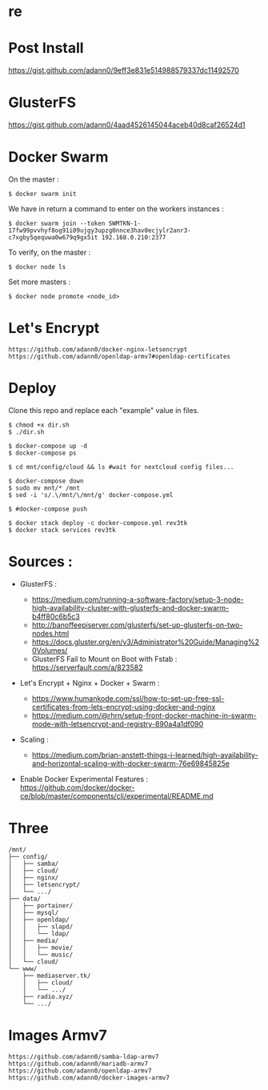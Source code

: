 # re

# Post Install

https://gist.github.com/adann0/9eff3e831e514988579337dc11492570

# GlusterFS

https://gist.github.com/adann0/4aad4526145044aceb40d8caf26524d1

# Docker Swarm

On the master :

    $ docker swarm init 
    
We have in return a command to enter on the workers instances :
    
    $ docker swarm join --token SWMTKN-1-17fw99pvvhyf8og91i09ujgy3upzg0nnce3hav0ecjylr2anr3-c7xgby5qequwa0w679q9gx5it 192.168.0.210:2377

To verify, on the master :

    $ docker node ls
    
Set more masters :

    $ docker node promote <node_id>
    
# Let's Encrypt

    https://github.com/adann0/docker-nginx-letsencrypt
    https://github.com/adann0/openldap-armv7#openldap-certificates

# Deploy

Clone this repo and replace each "example" value in files.

    $ chmod +x dir.sh
    $ ./dir.sh

    $ docker-compose up -d
    $ docker-compose ps
    
    $ cd mnt/config/cloud && ls #wait for nextcloud config files...
    
    $ docker-compose down
    $ sudo mv mnt/* /mnt
    $ sed -i 's/.\/mnt/\/mnt/g' docker-compose.yml
    
    $ #docker-compose push

    $ docker stack deploy -c docker-compose.yml rev3tk
    $ docker stack services rev3tk

# Sources :

- GlusterFS :
  - https://medium.com/running-a-software-factory/setup-3-node-high-availability-cluster-with-glusterfs-and-docker-swarm-b4ff80c6b5c3
  - http://banoffeepiserver.com/glusterfs/set-up-glusterfs-on-two-nodes.html
  - https://docs.gluster.org/en/v3/Administrator%20Guide/Managing%20Volumes/
  - GlusterFS Fail to Mount on Boot with Fstab : https://serverfault.com/a/823582
  
- Let's Encrypt + Nginx + Docker + Swarm :
  - https://www.humankode.com/ssl/how-to-set-up-free-ssl-certificates-from-lets-encrypt-using-docker-and-nginx
  - https://medium.com/@rhrn/setup-front-docker-machine-in-swarm-mode-with-letsencrypt-and-registry-890a4a1df090

- Scaling :
  - https://medium.com/brian-anstett-things-i-learned/high-availability-and-horizontal-scaling-with-docker-swarm-76e69845825e

- Enable Docker Experimental Features : https://github.com/docker/docker-ce/blob/master/components/cli/experimental/README.md

# Three

    /mnt/
    ├── config/
    │   ├── samba/
    │   ├── cloud/
    │   ├── nginx/
    │   ├── letsencrypt/
    │   └── .../
    ├── data/
    │   ├── portainer/
    │   ├── mysql/
    │   ├── openldap/
    │   │   ├── slapd/
    │   │   └── ldap/
    │   ├── media/
    │   │   ├── movie/
    │   │   └── music/
    │   └── cloud/
    └── www/
        ├── mediaserver.tk/
        │   ├── cloud/
        │   └── .../
        ├── radio.xyz/
        └── .../
        
 # Images Armv7
 
    https://github.com/adann0/samba-ldap-armv7
    https://github.com/adann0/mariadb-armv7
    https://github.com/adann0/openldap-armv7
    https://github.com/adann0/docker-images-armv7

